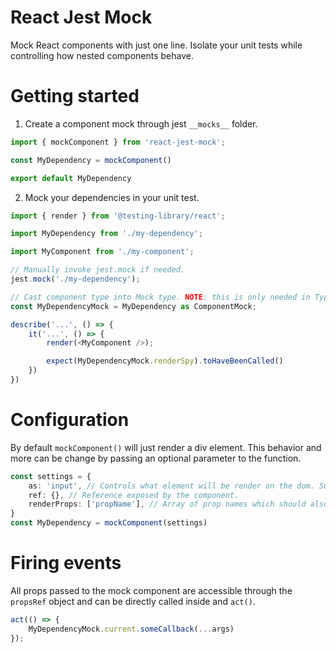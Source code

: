 # React Jest Mock
Mock React components with just one line. Isolate your unit tests while controlling how nested components behave.

# Getting started
1. Create a component mock through jest `__mocks__` folder.
``` ts
import { mockComponent } from 'react-jest-mock';

const MyDependency = mockComponent()

export default MyDependency
```

2. Mock your dependencies in your unit test.
``` ts
import { render } from '@testing-library/react';

import MyDependency from './my-dependency';

import MyComponent from './my-component';

// Manually invoke jest.mock if needed.
jest.mock('./my-dependency');

// Cast component type into Mock type. NOTE: this is only needed in Typescript.
const MyDependencyMock = MyDependency as ComponentMock;

describe('...', () => {
    it('...', () => {
        render(<MyComponent />);

        expect(MyDependencyMock.renderSpy).toHaveBeenCalled()
    })
})
```

# Configuration
By default `mockComponent()` will just render a div element. This behavior and more can be change by passing an optional parameter to the function.
``` ts
const settings = {
    as: 'input', // Controls what element will be render on the dom. Supported values are: input, button, label and div.
    ref: {}, // Reference exposed by the component.
    renderProps: ['propName'], // Array of prop names which should also be rendered.
}
const MyDependency = mockComponent(settings)
```

# Firing events
All props passed to the mock component are accessible through the `propsRef` object and can be directly called inside and `act()`.
``` ts
act(() => {
    MyDependencyMock.current.someCallback(...args)
});
```
